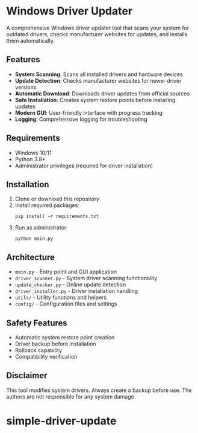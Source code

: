 # Windows Driver Updater

A comprehensive Windows driver updater tool that scans your system for outdated drivers, checks manufacturer websites for updates, and installs them automatically.

## Features

- **System Scanning**: Scans all installed drivers and hardware devices
- **Update Detection**: Checks manufacturer websites for newer driver versions
- **Automatic Download**: Downloads driver updates from official sources
- **Safe Installation**: Creates system restore points before installing updates
- **Modern GUI**: User-friendly interface with progress tracking
- **Logging**: Comprehensive logging for troubleshooting

## Requirements

- Windows 10/11
- Python 3.8+
- Administrator privileges (required for driver installation)

## Installation

1. Clone or download this repository
2. Install required packages:
   ```
   pip install -r requirements.txt
   ```
3. Run as administrator:
   ```
   python main.py
   ```

## Architecture

- `main.py` - Entry point and GUI application
- `driver_scanner.py` - System driver scanning functionality
- `update_checker.py` - Online update detection
- `driver_installer.py` - Driver installation handling
- `utils/` - Utility functions and helpers
- `config/` - Configuration files and settings

## Safety Features

- Automatic system restore point creation
- Driver backup before installation
- Rollback capability
- Compatibility verification

## Disclaimer

This tool modifies system drivers. Always create a backup before use. The authors are not responsible for any system damage.
# simple-driver-update
